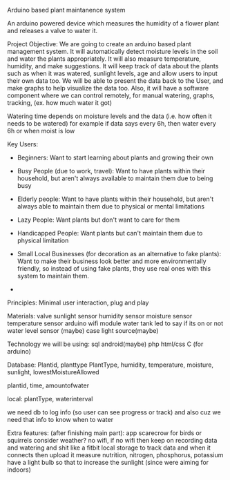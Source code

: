 Arduino based plant maintanence system

An arduino powered device which measures the humidity of a flower plant and releases a valve to water it.

Project Objective: We are going to create an arduino based plant management system. It will automatically detect moisture levels in the soil and water the plants appropriately. It will also measure temperature, humidity, and make suggestions. It will keep track of data about the plants such as when it was watered, sunlight levels, age and allow users to input their own data too. We will be able to present the data back to the User, and make graphs to help visualize the data too. Also, it will have a software component where we can control remotely, for manual watering, graphs, tracking, (ex. how much water it got) 

Watering time depends on moisture levels and the data (i.e. how often it needs to be watered)
for example if data says every 6h, then water every 6h or when moist is low



Key Users:
- Beginners:
  Want to start learning about plants and growing their own
  
- Busy People (due to work, travel):
  Want to have plants within their household, but aren't always available to maintain them due to being busy
  
- Elderly people:
  Want to have plants within their household, but aren't always able to maintain them due to physical or mental limitations
  
- Lazy People:
  Want plants but don't want to care for them
  
- Handicapped People:
  Want plants but can't maintain them due to physical limitation
  
- Small Local Businesses (for decoration as an alternative to fake plants):
  Want to make their business look better and more environmentally friendly, so instead of using fake plants, they use real ones
  with this system to maintain them.
  
 - 
 
Principles: Minimal user interaction, plug and play

Materials:
valve
sunlight sensor
humidity sensor
moisture sensor
temperature sensor
arduino
wifi module
water tank
led to say if its on or not
water level sensor (maybe)
case
light source(maybe)

Technology we will be using:
sql
android(maybe)
php
html/css
C (for arduino)

Database:
Plantid, planttype
PlantType, humidity, temperature, moisture, sunlight, lowestMoistureAllowed

plantid, time, amountofwater

local: plantType, waterinterval

we need db to log info (so user can see progress or track) and also cuz we need that info to know when to water



Extra features: (after finishing main part):
app
scarecrow for birds or squirrels
consider weather?
no wifi, if no wifi then keep on recording data and watering and shit like a fitbit
local storage to track data and when it connects then upload it
measure nutrition, nitrogen, phosphorus, potassium
have a light bulb so that to increase the sunlight (since were aiming for indoors)



